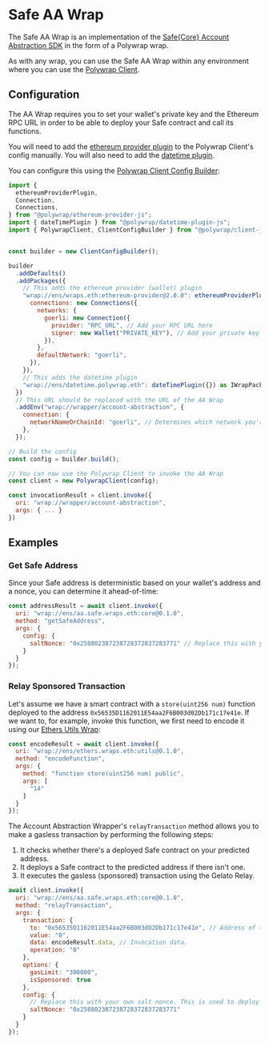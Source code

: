 # Safe AA Wrap

The Safe AA Wrap is an implementation of the [Safe{Core} Account Abstraction SDK](https://docs.safe.global/learn/safe-core/safe-core-account-abstraction-sdk) in the form of a Polywrap wrap.

As with any wrap, you can use the Safe AA Wrap within any environment where you can use the [Polywrap Client](https://docs.polywrap.io/clients).

## Configuration

The AA Wrap requires you to set your wallet's private key and the Ethereum RPC URL in order to be able to deploy your Safe contract and call its functions.

You will need to add the [ethereum provider plugin](https://github.com/polywrap/ethereum-wallet) to the Polywrap Client's config manually.
You will also need to add the [datetime plugin](https://github.com/polywrap/datetime).

You can configure this using the [Polywrap Client Config Builder](https://docs.polywrap.io/tutorials/use-wraps/configure-client):

```javascript
import {
  ethereumProviderPlugin,
  Connection,
  Connections,
} from "@polywrap/ethereum-provider-js";
import { dateTimePlugin } from "@polywrap/datetime-plugin-js";
import { PolywrapClient, ClientConfigBuilder } from "@polywrap/client-js";


const builder = new ClientConfigBuilder();

builder
  .addDefaults()
  .addPackages({
    // This adds the ethereum provider (wallet) plugin
    "wrap://ens/wraps.eth:ethereum-provider@2.0.0": ethereumProviderPlugin({
      connections: new Connections({
        networks: {
          goerli: new Connection({
            provider: "RPC_URL", // Add your RPC URL here
            signer: new Wallet("PRIVATE_KEY"), // Add your private key here
          }),
        },
        defaultNetwork: "goerli",
      }),
    }),
    // This adds the datetime plugin
    "wrap://ens/datetime.polywrap.eth": dateTimePlugin({}) as IWrapPackage,
  })
  // This URL should be replaced with the URL of the AA Wrap
  .addEnv("wrap://wrapper/account-abstraction", {
    connection: {
      networkNameOrChainId: "goerli", // Determines which network you're using
    },
  });

// Build the config
const config = builder.build();

// You can now use the Polywrap Client to invoke the AA Wrap
const client = new PolywrapClient(config);

const invocationResult = client.invoke({
  uri: "wrap://wrapper/account-abstraction",
  args: { ... }
})
```

## Examples

### Get Safe Address

Since your Safe address is deterministic based on your wallet's address and a nonce, you can determine it ahead-of-time:

```javascript
const addressResult = await client.invoke({
  uri: "wrap://ens/aa.safe.wraps.eth:core@0.1.0",
  method: "getSafeAddress",
  args: {
    config: {
      saltNonce: "0x258802387238728372837283771" // Replace this with your own salt nonce
    }
  }
});
```

### Relay Sponsored Transaction

Let's assume we have a smart contract with a `store(uint256 num)` function deployed to the address `0x56535D1162011E54aa2F6B003d02Db171c17e41e`.
If we want to, for example, invoke this function, we first need to encode it using our [Ethers Utils Wrap](https://github.com/polywrap/ethers):

```javascript
const encodeResult = await client.invoke({
  uri: "wrap://ens/ethers.wraps.eth:utils@0.1.0",
  method: "encodeFunction",
  args: {
    method: "function store(uint256 num) public",
    args: [
      "14"
    ]
  }
});
```

The Account Abstraction Wrapper's `relayTransaction` method allows you to make a gasless transaction by performing the following steps:
1. It checks whether there's a deployed Safe contract on your predicted address.
2. It deploys a Safe contract to the predicted address if there isn't one.
3. It executes the gasless (sponsored) transaction using the Gelato Relay.

```javascript
await client.invoke({
  uri: "wrap://ens/aa.safe.wraps.eth:core@0.1.0",
  method: "relayTransaction",
  args: {
    transaction: {
      to: "0x56535D1162011E54aa2F6B003d02Db171c17e41e", // Address of the contract you're invoking
      value: "0",
      data: encodeResult.data, // Invocation data.
      operation: "0"
    },
    options: {
      gasLimit: "300000",
      isSponsored: true
    },
    config: {
      // Replace this with your own salt nonce. This is used to deploy your safe contract if there is none.
      saltNonce: "0x258802387238728372837283771"
    }
  }
});
```
